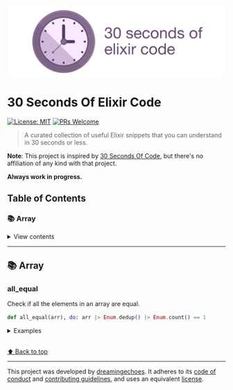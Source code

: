![30 Seconds Of Elixir Code](./media/logo.png)

# 30 Seconds Of Elixir Code

[![License: MIT](https://img.shields.io/badge/License-MIT-yellow.svg)](https://opensource.org/licenses/MIT) [![PRs Welcome](https://img.shields.io/badge/PRs-welcome-brightgreen.svg?style=flat-square)](http://makeapullrequest.com)

> A curated collection of useful Elixir snippets that you can understand in 30 seconds or less.

**Note**: This project is inspired by [30 Seconds Of Code](https://github.com/30-seconds/30-seconds-of-code), but there's no affiliation of any kind with that project.

**Always work in progress.**

## Table of Contents

### 📚 Array

<details>

  <summary>View contents</summary>

  * [`all_equal`](#allequal)

</details>

---

## 📚 Array

### all_equal

Check if all the elements in an array are equal.

```elixir
def all_equal(arr), do: arr |> Enum.dedup() |> Enum.count() == 1
```

<details>

  <summary>Examples</summary>

  ```elixir
  all_equal([1, 2, 3, 4, 5, 6])  # false
  all_equal([1, 1, 1])           # true
  ```
</details>

<br>[⬆ Back to top](#table-of-contents)

----------------------------

This project was developed by [dreamingechoes](https://github.com/dreamingechoes).
It adheres to its [code of conduct](https://github.com/dreamingechoes/base/blob/master/files/CODE_OF_CONDUCT.md) and
[contributing guidelines](https://github.com/dreamingechoes/base/blob/master/files/CONTRIBUTING.md), and uses an equivalent [license](https://github.com/dreamingechoes/base/blob/master/files/LICENSE).
